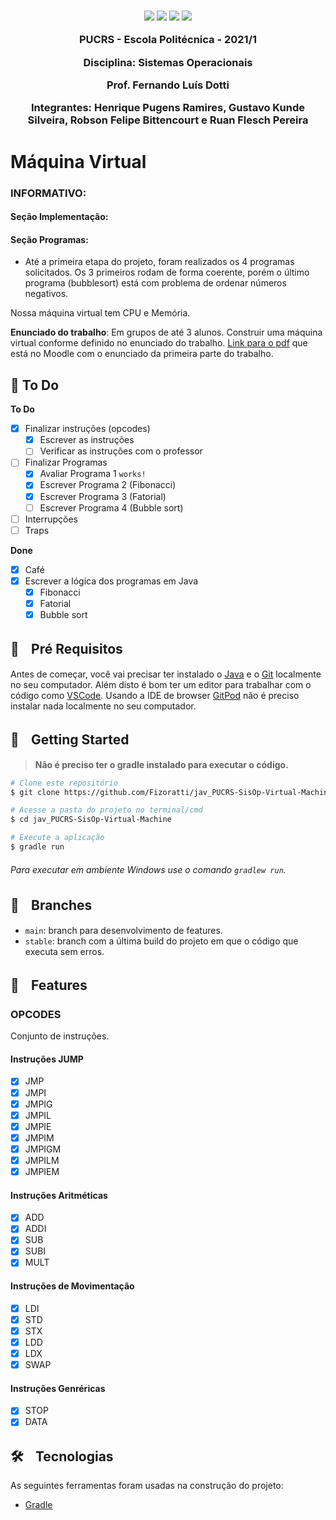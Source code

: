 

<h3 align="center">
  <img src="https://img.shields.io/badge/platform-windows%20%7C%20linux%20%7C%20macos-blue" />
  <img src="https://img.shields.io/badge/java-%3E%3D13.0.0-blue" />
  <img src="https://img.shields.io/badge/gradle-6.1.1-blue" />
  <a href="https://gitpod.io/#https://github.com/Fizoratti/jav_PUCRS-SisOp-Virtual-Machine">
    <img src="https://img.shields.io/badge/Gitpod-ready--to--code-blue?logo=gitpod" />
  </a>
  <p></p>
  <p align="center">PUCRS - Escola Politécnica - 2021/1</p>
  <p align="center">Disciplina: Sistemas Operacionais</p>
  <p align="center">Prof. Fernando Luís Dotti</p>
  <p align="center">Integrantes:   Henrique Pugens Ramires, Gustavo Kunde Silveira, Robson Felipe Bittencourt e Ruan Flesch Pereira</p>
</h3>

# Máquina Virtual

### INFORMATIVO:
 
#### Seção Implementação:

#### Seção Programas:
  - Até a primeira etapa do projeto, foram realizados os 4 programas solicitados. Os 3 primeiros rodam de forma coerente, porém o último programa (bubblesort) está com problema de ordenar números negativos.




Nossa máquina virtual tem CPU e Memória.

**Enunciado do trabalho**: Em grupos de até 3 alunos. Construir uma máquina virtual conforme definido no enunciado do trabalho. [Link para o pdf](https://moodle.pucrs.br/pluginfile.php/3524730/mod_folder/content/0/TrabalhoSO2021-1-Fase1.pdf) que está no Moodle com o enunciado da primeira parte do trabalho.


## 📝 To Do
**To Do**
- [x] Finalizar instruções (opcodes)
  - [x] Escrever as instruções
  - [ ] Verificar as instruções com o professor
- [ ] Finalizar Programas
  - [x] Avaliar Programa 1 ```works!```
  - [x] Escrever Programa 2 (Fibonacci)
  - [x] Escrever Programa 3 (Fatorial) 
  - [ ] Escrever Programa 4 (Bubble sort)
- [ ] Interrupções
- [ ] Traps

**Done**
- [x] Café
- [x] Escrever a lógica dos programas em Java
  - [x] Fibonacci
  - [x] Fatorial
  - [x] Bubble sort

## 🔦ㅤPré Requisitos

Antes de começar, você vai precisar ter instalado o [Java](https://www.oracle.com/br/java/technologies/javase/javase-jdk8-downloads.html) e o [Git](https://git-scm.com) localmente no seu computador. 
Além disto é bom ter um editor para trabalhar com o código como [VSCode](https://code.visualstudio.com/).
Usando a IDE de browser [GitPod](https://gitpod.io/) não é preciso instalar nada localmente no seu computador.

## 🏃ㅤGetting Started

> **Não é preciso ter o gradle instalado para executar o código.**

```bash
# Clone este repositório
$ git clone https://github.com/Fizoratti/jav_PUCRS-SisOp-Virtual-Machine/

# Acesse a pasta do projeto no terminal/cmd
$ cd jav_PUCRS-SisOp-Virtual-Machine

# Execute a aplicação
$ gradle run
```
###### Para executar em ambiente Windows use o comando ```gradlew run```.

## 🌿ㅤBranches

- ```main```: branch para desenvolvimento de features.
- ```stable```: branch com a última build do projeto em que o código que executa sem erros.

## 🚀ㅤFeatures

### OPCODES

Conjunto de instruções.

#### Instruções JUMP

- [x] JMP
- [x] JMPI
- [x] JMPIG
- [x] JMPIL
- [x] JMPIE
- [x] JMPIM
- [x] JMPIGM
- [x] JMPILM
- [x] JMPIEM

#### Instruções Aritméticas

- [x] ADD
- [x] ADDI
- [x] SUB
- [x] SUBI
- [x] MULT

#### Instruções de Movimentação

- [x] LDI
- [x] STD
- [x] STX
- [x] LDD
- [x] LDX
- [x] SWAP

#### Instruções Genréricas

- [x] STOP
- [x] DATA

## 🛠ㅤTecnologias

As seguintes ferramentas foram usadas na construção do projeto:

- [Gradle](https://gradle.org/install/)
